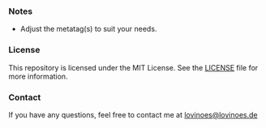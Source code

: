 ### Notes
- Adjust the metatag(s) to suit your needs.

### License
This repository is licensed under the MIT License. See the [LICENSE](https://github.com/Lovinoes/error-documents/blob/main/LICENSE) file for more information.

### Contact
If you have any questions, feel free to contact me at lovinoes@lovinoes.de
